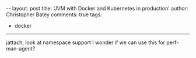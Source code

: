 --
layout: post
title: 'JVM with Docker and Kubernetes in production'
author: Christopher Batey
comments: true
tags:
- docker
---

jattach, look at namespace support
I wonder if we can use this for perf-man-agent?

